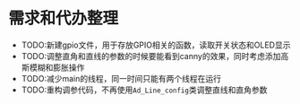 # 需求和代办整理

- TODO:新建gpio文件，用于存放GPIO相关的函数，读取开关状态和OLED显示
- TODO:调整直角和直线的参数的时候要能看到canny的效果，同时考虑添加高斯模糊和膨胀操作
- TODO:减少main的线程，同一时间只能有两个线程在运行
- TODO:重构调参代码，不再使用`Ad_Line_config`类调整直线和直角参数
